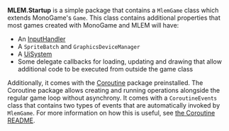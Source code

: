 **MLEM.Startup** is a simple package that contains a `MlemGame` class which extends MonoGame's `Game`. This class contains additional properties that most games created with MonoGame and MLEM will have:
- An [InputHandler](https://github.com/Ellpeck/MLEM/wiki/Input-Handler)
- A `SpriteBatch` and `GraphicsDeviceManager`
- A [UiSystem](https://github.com/Ellpeck/MLEM/wiki/MLEM.Ui)
- Some delegate callbacks for loading, updating and drawing that allow additional code to be executed from outside the game class

Additionally, it comes with the [Coroutine](https://www.nuget.org/packages/Coroutine) package preinstalled. The Coroutine package allows creating and running operations alongside the regular game loop without asynchrony. It comes with a `CoroutineEvents` class that contains two types of events that are automatically invoked by `MlemGame`. For more information on how this is useful, see [the Coroutine README](https://github.com/Ellpeck/Coroutine/blob/master/README.md).